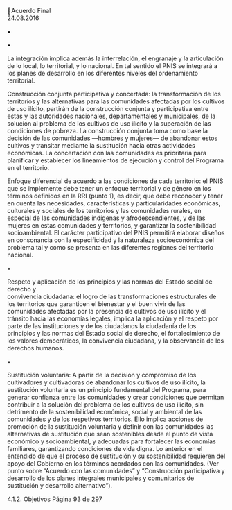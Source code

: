 Acuerdo Final  
24.08.2016 

•

•

La  integración  implica  además  la  interrelación,  el  engranaje  y  la  articulación  de  lo  local,  lo 
territorial, y lo nacional. En tal sentido el PNIS se integrará a los planes de desarrollo en los 
diferentes niveles del ordenamiento territorial.  
 
Construcción conjunta participativa y concertada: la transformación de los territorios y las 
alternativas  para  las  comunidades  afectadas  por  los  cultivos  de  uso  ilícito,  partirán  de  la 
construcción  conjunta  y  participativa  entre  estas  y  las  autoridades  nacionales, 
departamentales y municipales, de la solución al problema de los cultivos de uso ilícito y la 
superación  de  las  condiciones  de  pobreza.  La  construcción  conjunta  toma  como  base  la 
decisión de las comunidades —hombres y mujeres— de abandonar estos cultivos y transitar 
mediante  la  sustitución  hacia  otras  actividades  económicas.  La  concertación  con  las 
comunidades es prioritaria para planificar y establecer los lineamientos de ejecución y control 
del Programa en el territorio. 
 
Enfoque  diferencial  de  acuerdo  a  las  condiciones  de  cada  territorio:  el  PNIS  que  se 
implemente debe tener un enfoque territorial y de género en los términos definidos en la RRI 
(punto 1), es decir, que debe reconocer y tener en cuenta las necesidades, características y 
particularidades económicas, culturales y sociales de los territorios y las comunidades rurales, 
en  especial  de  las  comunidades  indígenas  y  afrodescendientes,  y  de  las  mujeres  en  estas 
comunidades  y  territorios,  y  garantizar  la  sostenibilidad  socioambiental.  El  carácter 
participativo  del  PNIS  permitirá  elaborar  diseños  en  consonancia  con  la  especificidad  y  la 
naturaleza socioeconómica del problema tal y como se presenta en las diferentes regiones del 
territorio nacional.  

 
•

Respeto  y  aplicación  de  los  principios  y  las  normas  del  Estado  social  de  derecho  y  
convivencia ciudadana: el logro de las transformaciones estructurales de los territorios que 
garanticen  el  bienestar  y  el  buen  vivir  de  las  comunidades  afectadas  por  la  presencia    de 
cultivos de uso  ilícito y el tránsito hacia las economías legales, implica la aplicación y el respeto 
por parte de las instituciones y de los ciudadanos la ciudadanía de los principios y las normas 
del Estado social de derecho, el fortalecimiento de los valores democráticos, la convivencia 
ciudadana, y la observancia de los derechos humanos. 

•

Sustitución voluntaria: A partir de la decisión y compromiso de los cultivadores y cultivadoras 
de abandonar los cultivos de uso ilícito, la sustitución voluntaria es un principio fundamental 
del  Programa,  para  generar  confianza  entre  las  comunidades  y  crear  condiciones  que 
permitan contribuir a la solución del problema de los cultivos de uso ilícito, sin detrimento de 
la  sostenibilidad  económica,  social  y  ambiental  de  las  comunidades  y  de  los  respetivos 
territorios. Ello implica acciones de promoción de la sustitución voluntaria y definir con las 
comunidades  las  alternativas  de  sustitución  que  sean  sostenibles  desde  el  punto  de  vista 
económico  y  socioambiental,  y  adecuadas  para  fortalecer  las  economías  familiares, 
garantizando  condiciones  de  vida  digna.  Lo  anterior  en  el  entendido  de  que  el  proceso  de 
sustitución y su sostenibilidad requieren del apoyo del Gobierno en los términos acordados 
con  las  comunidades.  (Ver  punto  sobre  “Acuerdo  con  las  comunidades”  y  “Construcción 
participativa y desarrollo de los planes integrales municipales y comunitarios de sustitución y 
desarrollo alternativo”). 

 

 
4.1.2. Objetivos 
Página 93 de 297 
 

